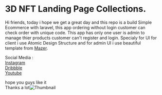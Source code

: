 # 3D NFT Landing Page Collections.

Hi friends, today i hope we get a great day and this repo is a build Simple Ecommerce with laravel, this app ordering without login customer can check order with unique code. This app has only one user is admin to manage thier products customer can't register and login. Specialy for UI for client i use Atomic Design Structure and for admin UI i use beautiful template from [Mazer](https://github.com/zuramai/mazer). 

Social Media : \
[Instagram](https://www.instagram.com/bedddev/) \
[Dribbble](https://dribbble.com/bedddev) \
[Youtube](https://www.youtube.com/channel/UC_XQkWu_EPqam4vHdvh058A)

hope you guys like it\
Thanks a lot![Thumbnail](https://user-images.githubusercontent.com/78606852/178409940-52907ab3-73df-4d5d-9dec-fa448b39c0d5.png)
